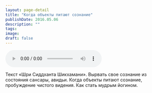 ```yaml
---
layout: page-detail
title: "Когда объекты питают сознание"
publishDate: 2016.05.06
description: ""
tags:
image:
draft: false
---
```


<audio title="2016.05.06 - Когда объекты питают сознание.mp3" src="https://filer-api.advayta.org/v1.0/public/files/74359" controls=""></audio>

 Текст «Шри Сиддханта Шикхамани». Вырвать свое сознание из состояния сансары, авидьи. Когда объекты питают сознание, пробуждение чистого видения. Как стать мудрым йогином. 

  

